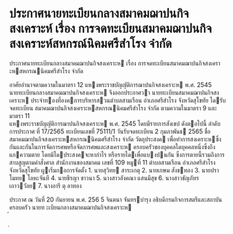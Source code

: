 
# ประกาศนายทะเบียนกลางสมาคมฌาปนกิจสงเคราะห์ เรื่อง การจดทะเบียนสมาคมฌาปนกิจสงเคราะห์สหกรณ์นิคมศรีสำโรง จำกัด
      
      

      
      

ประกาศนายทะเบียนกลางสมาคมฌาปนกิจสงเคราะห 
เรื่อง   การจดทะเบียนสมาคมฌาปนกิจสงเคราะหสหกรณนิคมศรีสําโรง  จํากัด 
 
 
อาศัยอํานาจตามความในมาตรา  12  แหงพระราชบัญญัติการฌาปนกิจสงเคราะห  พ.ศ.  2545  
นายทะเบียนกลางสมาคมฌาปนกิจสงเคราะห  จึงออกประกาศวา  นายทะเบียนสมาคมฌาปนกิจสงเคราะห
ประจําทองที่องคการบริหารสวนตําบลสามเรือน  อําเภอศรีสําโรง  จังหวัดสุโขทัย  ไดรับจดทะเบียน
สมาคมฌาปนกิจสงเคราะหสหกรณนิคมศรีสําโรง  จํากัด  ตามความในมาตรา  9  และมาตรา  11   
แหงพระราชบัญญัติการฌาปนกิจสงเคราะห  พ.ศ.  2545  โดยมีรายการสังเขป  ดังตอไปนี้ 
ลําดับการประกาศ ที่   17/2565 
ทะเบียนเลขที่ 75111/1 
วันรับจดทะเบียน 2  กุมภาพันธ  2565 
ชื่อ สมาคมฌาปนกิจสงเคราะหสหกรณนิคมศรีสําโรง  จํากัด 
วัตถุประสงค เพื่อทําการสงเคราะหซึ่งกันและกันในการจัดการศพหรือจัดการศพและสงเคราะห 
 ครอบครัวของบุคคลใดบุคคลหนึ่งซึ่งถึงแกความตาย  โดยมิไดประสงคจะหากําไร 
 หรือรายไดเพื่อแบงปนกัน  ซึ่งการตายนี้รวมถึงการสาบสูญตามคําสั่งศาล 
สํานักงานของสมาคม เลขที่    109  หมูที่     11  ตําบลสามเรือน  อําเภอศรีสําโรง  จังหวัดสุโขทัย 
ผูเริ่มกอการจัดตั้ง 1.  นายสุวิทย  สาระเกตุ 
 2.  นายเกษม  สังขทอง 
 3.  นายปราโมทย  โลหะจันที 
 4.  นายธีรญา  ชาวนา 
 5.  นางสาวอังคณา  แสนมีสุข 
 6.  นางสาวธัญภัทร  เถาววัลย 
 7.  นางอารี  ตุ ลาทอง 
 
ประกาศ  ณ  วันที่  20  กันยายน  พ.ศ.   256 5 
จินตนา  จันทรบํารุง 
อธิบดีกรมกิจการสตรีและสถาบันครอบครัว 
นายท ะเบียนกลางสมาคมฌาปนกิจสงเคราะห   
้
 
่
 